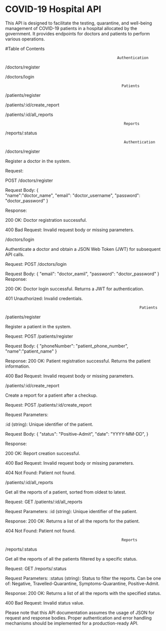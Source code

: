 #                                                                              COVID-19 Hospital API


This API is designed to facilitate the testing, quarantine, and well-being management of COVID-19 patients in a hospital allocated by the government. It provides endpoints for doctors and patients to perform various operations.

#Table of Contents


                                                      Authentication
/doctors/register


/doctors/login



                                                        Patients


/patients/register


/patients/:id/create_report


/patients/:id/all_reports


                                                         Reports


/reports/:status


                                                         Authentication

/doctors/register


Register a doctor in the system.

Request:

POST     /doctors/register



Request Body:
{      
"name":"doctor_name",
    "email": "doctor_username",
    "password": "doctor_password"
}



Response:

200 OK: Doctor registration successful.

400 Bad Request: Invalid request body or missing parameters.


/doctors/login


Authenticate a doctor and obtain a JSON Web Token (JWT) for subsequent API calls.

Request:
POST /doctors/login



Request Body:
{
    "email": "doctor_eamil",
    "password": "doctor_password"
}
Response:

200 OK: Doctor login successful. Returns a JWT for authentication.


401 Unauthorized: Invalid credentials.


                                                                Patients
/patients/register


Register a patient in the system.


Request:
POST /patients/register


Request Body:
{
    "phoneNumber": "patient_phone_number",
    "name":"patient_name"
}




Response:
200 OK: Patient registration successful. Returns the patient information.


400 Bad Request: Invalid request body or missing parameters.


/patients/:id/create_report


Create a report for a patient after a checkup.



Request:
POST /patients/:id/create_report



Request Parameters:

:id (string): Unique identifier of the patient.



Request Body:
{
    "status": "Positive-Admit",
    "date": "YYYY-MM-DD",
}



Response:

200 OK: Report creation successful.


400 Bad Request: Invalid request body or missing parameters.


404 Not Found: Patient not found.


/patients/:id/all_reports


Get all the reports of a patient, sorted from oldest to latest.

Request:
GET /patients/:id/all_reports



Request Parameters:
:id (string): Unique identifier of the patient.



Response:
200 OK: Returns a list of all the reports for the patient.


404 Not Found: Patient not found.


                                                        Reports

                                                        
/reports/:status


Get all the reports of all the patients filtered by a specific status.

Request:
GET /reports/:status


Request Parameters:
:status (string): Status to filter the reports. Can be one of: Negative, Travelled-Quarantine, Symptoms-Quarantine, Positive-Admit.


Response:
200 OK: Returns a list of all the reports with the specified status.


400 Bad Request: Invalid status value.      


Please note that this API documentation assumes the usage of JSON for request and response bodies. Proper authentication and error handling mechanisms should be implemented for a production-ready API.
